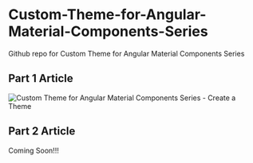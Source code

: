 # Custom-Theme-for-Angular-Material-Components-Series
Github repo for Custom Theme for Angular Material Components Series

## Part 1 Article
![Custom Theme for Angular Material Components Series - Create a Theme](https://medium.com/@shhdharmen/custom-theme-for-angular-material-components-series-create-a-theme-42229068271d)

## Part 2 Article
Coming Soon!!!

